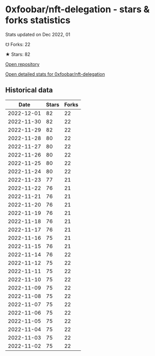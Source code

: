 # 0xfoobar/nft-delegation - stars & forks statistics

Stats updated on Dec 2022, 01

☋ Forks: 22

★ Stars: 82

[Open repository](https://github.com/0xfoobar/nft-delegation)

[Open detailed stats for 0xfoobar/nft-delegation](https://reviewgithub.com/rep/0xfoobar/nft-delegation)

## Historical data
| Date | Stars | Forks |
|------|-------|-------|
| 2022-12-01 | 82 | 22 | 
| 2022-11-30 | 82 | 22 | 
| 2022-11-29 | 82 | 22 | 
| 2022-11-28 | 80 | 22 | 
| 2022-11-27 | 80 | 22 | 
| 2022-11-26 | 80 | 22 | 
| 2022-11-25 | 80 | 22 | 
| 2022-11-24 | 80 | 22 | 
| 2022-11-23 | 77 | 21 | 
| 2022-11-22 | 76 | 21 | 
| 2022-11-21 | 76 | 21 | 
| 2022-11-20 | 76 | 21 | 
| 2022-11-19 | 76 | 21 | 
| 2022-11-18 | 76 | 21 | 
| 2022-11-17 | 76 | 21 | 
| 2022-11-16 | 75 | 21 | 
| 2022-11-15 | 76 | 21 | 
| 2022-11-14 | 76 | 22 | 
| 2022-11-12 | 75 | 22 | 
| 2022-11-11 | 75 | 22 | 
| 2022-11-10 | 75 | 22 | 
| 2022-11-09 | 75 | 22 | 
| 2022-11-08 | 75 | 22 | 
| 2022-11-07 | 75 | 22 | 
| 2022-11-06 | 75 | 22 | 
| 2022-11-05 | 75 | 22 | 
| 2022-11-04 | 75 | 22 | 
| 2022-11-03 | 75 | 22 | 
| 2022-11-02 | 75 | 22 | 

